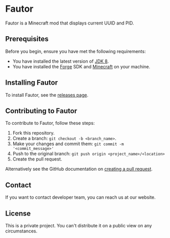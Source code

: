 # Fautor

Fautor is a Minecraft mod that displays current UUID and PID.

## Prerequisites

Before you begin, ensure you have met the following requirements:

- You have installed the latest version of [JDK 8](https://www.oracle.com/java/technologies/javase/javase-jdk8-downloads.html).
- You have installed the [Forge](https://files.minecraftforge.net/net/minecraftforge/forge/index_1.12.2.html) SDK and [Minecraft](https://minecraft.net/) on your machine.
  
## Installing Fautor

To install Fautor, see the [releases page](https://github.com/Avandelta/Fautor/releases).

## Contributing to Fautor

To contribute to Fautor, follow these steps:

1. Fork this repository.
2. Create a branch: `git checkout -b <branch_name>`.
3. Make your changes and commit them: `git commit -m '<commit_message>'`
4. Push to the original branch: `git push origin <project_name>/<location>`
5. Create the pull request.

Alternatively see the GitHub documentation on [creating a pull request](https://help.github.com/en/github/collaborating-with-issues-and-pull-requests/creating-a-pull-request).

## Contact

If you want to contact developer team, you can reach us at our website.

## License

This is a private project. You can't distribute it on a public view on any circumstances.